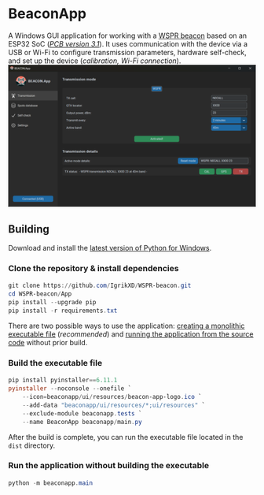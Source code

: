 # BeaconApp
A Windows GUI application for working with a [WSPR beacon](https://github.com/IgrikXD/WSPR-beacon?tab=readme-ov-file#wspr-beacon) based on an ESP32 SoC ([_PCB version 3.1_](https://github.com/IgrikXD/WSPR-beacon/releases/tag/wspr-beacon-pcb-3.1)). 
It uses communication with the device via a USB or Wi-Fi to configure transmission parameters, hardware self-check, and set up the device (_calibration, Wi-Fi connection_).
![BeaconApp](../Resources/BeaconApp-Transmission-frame.png)

## Building
Download and install the [latest version of Python for Windows](https://www.python.org/downloads/).

### Clone the repository & install dependencies
```powershell
git clone https://github.com/IgrikXD/WSPR-beacon.git
cd WSPR-beacon/App
pip install --upgrade pip
pip install -r requirements.txt
```

There are two possible ways to use the application: [creating a monolithic executable file](#build-the-executable-file) (_recommended_) and [running the application from the source code](#run-the-application-without-building-the-executable) without prior build.

### Build the executable file
```powershell
pip install pyinstaller==6.11.1
pyinstaller --noconsole --onefile `
    --icon=beaconapp/ui/resources/beacon-app-logo.ico `
    --add-data "beaconapp/ui/resources/*;ui/resources" `
    --exclude-module beaconapp.tests `
    --name BeaconApp beaconapp/main.py
```
After the build is complete, you can run the executable file located in the `dist` directory.

### Run the application without building the executable
```powershell
python -m beaconapp.main
```